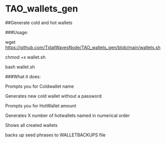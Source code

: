 # TAO_wallets_gen
##Generate cold and hot wallets 

###Usage:

wget https://github.com/TidalWavesNode/TAO_wallets_gen/blob/main/wallets.sh

chmod +x wallet.sh

bash wallet.sh

###What it does:

Prompts you for Coldwallet name

Generates new cold wallet without a password

Prompts you for HotWallet amount

Generates X number of hotwallets named in numerical order

Shows all created wallets 

backs up seed phrases to WALLETBACKUPS file
